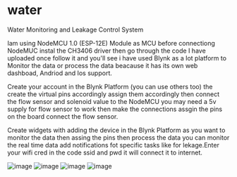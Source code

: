 # water
Water Monitoring and Leakage Control System

Iam using NodeMCU 1.0 (ESP-12E) Module as MCU before connectiong NodeMUC instal the CH3406 driver
then go through the code I have uploaded once follow it and you'll see i have used Blynk as a Iot platform to 
Monitor the data or process the data beacause it has its own web dashboad, Andriod and Ios support.

Create your account in the Blynk Platform (you can use others too) the create the virtual pins accordingly
assign them accordingly then connect the flow sensor and solenoid value to the NodeMCU you may need a 5v supply
for flow sensor to work then make the connections assgin the pins on the board connect the flow sensor.

Create widgets with adding the device in the Blynk Platform as you want to monitor the data then assing the 
pins then process the data you can monitor the real time data add notifications fot specific tasks like for
lekage.Enter your wifi cred in the code ssid and pwd it will connect it to internet.

![image](https://github.com/cgurammanavar/water/assets/98141736/f7e91311-f359-412a-aef8-8e23f3091f69)
![image](https://github.com/cgurammanavar/water/assets/98141736/e45485af-2a49-4dbe-9840-95585a70015d)
![image](https://github.com/cgurammanavar/water/assets/98141736/a35685c9-c08c-48db-a25e-e6bb37b257cb)
![image](https://github.com/cgurammanavar/water/assets/98141736/3de027d0-c5b5-4a6e-8644-6fadfc5c2fc3)





